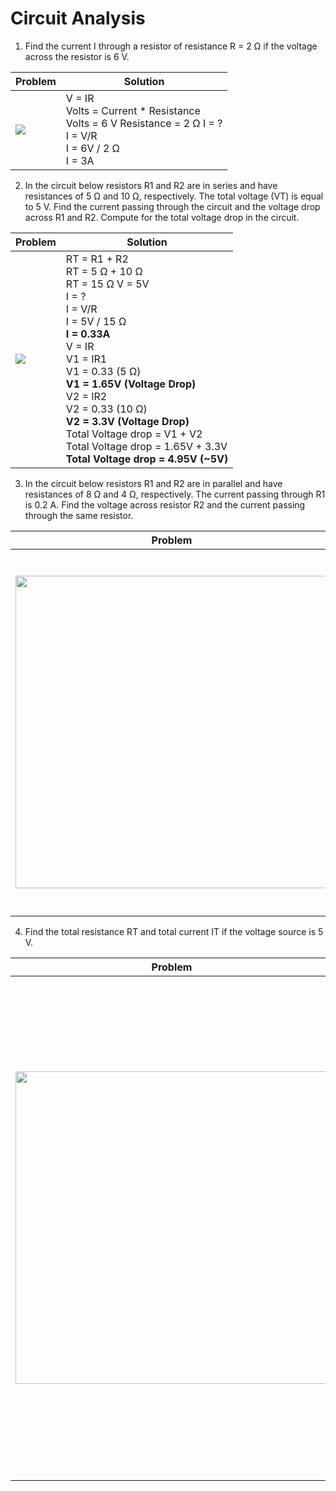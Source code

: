 # Circuit Analysis



1. Find the current I through a resistor of resistance R = 2 Ω if the voltage across the resistor is 6 V.

| Problem                                                      | Solution                                                     |
| ------------------------------------------------------------ | ------------------------------------------------------------ |
| <img src="https://raw.githubusercontent.com/zarexalvindaria/pembeds-projects/main/exercise-3-circuit-analysis/img/ca_q1.jpg"> | V = IR<br/>Volts = Current * Resistance<br/>Volts = 6 V Resistance = 2 Ω I = ?<br/>I = V/R<br/>I = 6V / 2 Ω<br/>I = 3A |



2. In the circuit below resistors R1 and R2 are in series and have resistances of 5 Ω and 10 Ω, respectively. The total voltage (VT) is equal to 5 V. Find the current passing through the circuit and the voltage drop across R1 and R2. Compute for the total voltage drop in the circuit.

| Problem                                                      | Solution                                                     |
| ------------------------------------------------------------ | ------------------------------------------------------------ |
| <img src="https://raw.githubusercontent.com/zarexalvindaria/pembeds-projects/main/exercise-3-circuit-analysis/img/ca_q2.jpg"> | RT  = R1 + R2<br/>RT  = 5 Ω + 10 Ω<br/>RT  = 15 Ω V = 5V<br/>I = ?<br/>I = V/R<br/>I = 5V / 15 Ω<br/>**I = 0.33A**<br/>V = IR<br/>V1 = IR1<br/>V1 = 0.33 (5 Ω)<br/>**V1 = 1.65V (Voltage Drop)**<br/>V2 = IR2<br/>V2 = 0.33 (10 Ω)<br/>**V2 = 3.3V (Voltage Drop)**<br/>Total Voltage drop = V1 + V2<br/>Total Voltage drop = 1.65V  + 3.3V<br/>**Total Voltage drop = 4.95V (~5V)** |





3. In the circuit below resistors R1 and R2 are in parallel and have resistances of 8 Ω and 4 Ω, respectively. The current passing through R1 is 0.2 A. Find the voltage across resistor R2 and the current passing through the same resistor.

| Problem                                                      | Solution                                                     |
| ------------------------------------------------------------ | ------------------------------------------------------------ |
| <img width="500" src="https://raw.githubusercontent.com/zarexalvindaria/pembeds-projects/main/exercise-3-circuit-analysis/img/ca_q3.jpg" /> | V=IR<br/>I1 = 0.2A R1 = 8 Ω<br/>V1 = I1*R1<br/>V1 = 0.2A * 8 Ω<br/>**V1 = 1.6 V**<br/>Since V1 = VT, then **V2 and VT  = 1.6V**<br/>**V2 = 1.6V**<br/>I2 = ?<br/>R2 = 4 Ω<br/>I2 = V2/R2<br/>I2 = 1.6V/4 Ω<br/>**I2 = 0.4A** |



4. Find the total resistance RT and total current IT if the voltage source is 5 V.

| Problem                                                      | Solutio                                                      |
| ------------------------------------------------------------ | ------------------------------------------------------------ |
| <img width="500" src="https://raw.githubusercontent.com/zarexalvindaria/pembeds-projects/main/exercise-3-circuit-analysis/img/ca_q4.jpg" /> | R1 = 5 Ω<br/> R2 = 4 Ω <br/>R3 = 10 Ω <br/><br/>R4 = 8 Ω R3+R4 = 18 Ω<br/><br/>R2 \|\|18 Ω = (4 Ω * 18 Ω)/ (4 Ω + 18 Ω)<br/><br/>R2 \|\|18 Ω = (72 Ω)/ (22 Ω)<br/>R2 \|\|18 Ω = 3.27 Ω<br/>RT = 5 Ω + 3.27 Ω<br/>**RT = 8.27 Ω**<br/><br/>IT = ?<br/>IT = VT/RT<br/>IT = 5V/8.27 Ω<br/>**IT = 0.60 A** |

